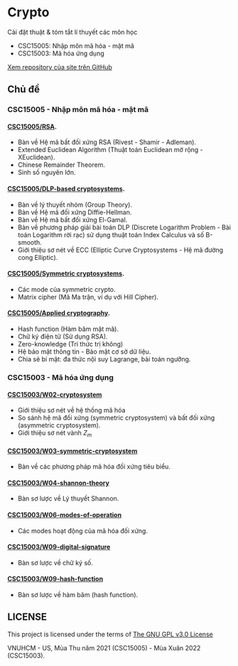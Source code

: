 # Crypto
Cài đặt thuật & tóm tắt lí thuyết các môn học
- CSC15005: Nhập môn mã hóa - mật mã
- CSC15003: Mã hóa ứng dụng

[Xem repository của site trên GitHub](https://github.com/trhgquan/crypto)

## Chủ đề
### CSC15005 - Nhập môn mã hóa - mật mã
#### [CSC15005/RSA](CSC15005/RSA).
- Bàn về Hệ mã bất đối xứng RSA (Rivest - Shamir - Adleman).
- Extended Euclidean Algorithm (Thuật toán Euclidean mở rộng - XEuclidean).
- Chinese Remainder Theorem.
- Sinh số nguyên lớn.

#### [CSC15005/DLP-based cryptosystems](CSC15005/DLP-based).
- Bàn về lý thuyết nhóm (Group Theory).
- Bàn về Hệ mã đối xứng Diffie-Hellman.
- Bàn về Hệ mã bất đối xứng El-Gamal.
- Bàn về phương pháp giải bài toán DLP (Discrete Logarithm Problem - Bài toán Logarithm rời rạc) sử dụng thuật toán Index Calculus và số B-smooth.
- Giới thiệu sơ nét về ECC (Elliptic Curve Cryptosystems - Hệ mã đường cong Elliptic).

#### [CSC15005/Symmetric cryptosystems](CSC15005/symmetric-crypto).
- Các mode của symmetric crypto.
- Matrix cipher (Mã Ma trận, ví dụ với Hill Cipher).

#### [CSC15005/Applied cryptography](CSC15005/applied-cryptography/).
- Hash function (Hàm băm mật mã).
- Chữ ký điện tử (Sử dụng RSA).
- Zero-knowledge (Tri thức trị không)
- Hệ bảo mật thông tin - Bảo mật cơ sở dữ liệu.
- Chia sẻ bí mật: đa thức nội suy Lagrange, bài toán ngưỡng.

### CSC15003 - Mã hóa ứng dụng

#### [CSC15003/W02-cryptosystem](CSC15003/W02-cryptosystem)
- Giới thiệu sơ nét về hệ thống mã hóa
- So sánh hệ mã đối xứng (symmetric cryptosystem) và bất đối xứng (asymmetric cryptosystem).
- Giới thiệu sơ nét vành $Z_m$

#### [CSC15003/W03-symmetric-cryptosystem](CSC15003/W03-symmetric-cryptosystem)
- Bàn về các phương pháp mã hóa đối xứng tiêu biểu.

#### [CSC15003/W04-shannon-theory](CSC15003/W04-shannon-theory)
- Bàn sơ lược về Lý thuyết Shannon.

#### [CSC15003/W06-modes-of-operation](CSC15003/W06-modes-of-operation)
- Các modes hoạt động của mã hóa đối xứng.

#### [CSC15003/W09-digital-signature](CSC15003/W09-digital-signature)
- Bàn sơ lược về chữ ký số.

#### [CSC15003/W09-hash-function](CSC15003/W09-hash-function)
- Bàn sơ lược về hàm băm (hash function).


## LICENSE
This project is licensed under the terms of [The GNU GPL v3.0 License](LICENSE)

VNUHCM - US, Mùa Thu năm 2021 (CSC15005) - Mùa Xuân 2022 (CSC15003).
